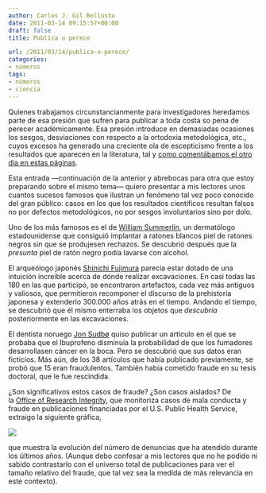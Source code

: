 ```yaml
---
author: Carlos J. Gil Bellosta
date: 2011-03-14 09:15:57+00:00
draft: false
title: Publica o perece

url: /2011/03/14/publica-o-perece/
categories:
- números
tags:
- números
- ciencia
---
```


Quienes trabajamos circunstancianmente para investigadores heredamos parte de esa presión que sufren para publicar a toda costa so pena de perecer académicamente. Esa presión introduce en demasiadas ocasiones los sesgos, desviaciones con respecto a la ortodoxia metodológica, etc., cuyos excesos ha generado una creciente ola de escepticismo frente a los resultados que aparecen en la literatura, tal y [como comentábamos el otro día en estas páginas](http://www.datanalytics.com/2011/03/03/casi-todos-los-resultados-cientificos-que-se-publican-son-falsos/).

Esta entrada —continuación de la anterior y abrebocas para otra que estoy preparando sobre el mismo tema— quiero presentar a mis lectores unos cuantos sucesos famosos que ilustran un fenómeno tal vez poco conocido del gran público: casos en los que los resultados científicos resultan falsos no por defectos metodológicos, no por sesgos involuntarios sino por dolo.

Uno de los más famosos es el de [William Summerlin](http://en.wikipedia.org/wiki/William_Summerlin), un dermatólogo estadounidense que consiguió implantar a ratones blancos piel de ratones negros sin que se produjesen rechazos. Se descubrió después que la _presunta_ piel de ratón negro podía lavarse con alcohol.

El arqueólogo japonés [Shinichi Fujimura](http://en.wikipedia.org/wiki/Shinichi_Fujimura) parecía estar dotado de una intuición increíble acerca de dónde realizar excavaciones. En casi todas las 180 en las que participó, se encontraron artefactos, cada vez más antiguos y valiosos, que permitieron recomponer el discurso de la prehistoria japonesa y extenderlo 300.000 años atrás en el tiempo. Andando el tiempo, se descubrió que él mismo enterraba los objetos que _descubría_ posteriormente en las excavaciones.

El dentista noruego [Jon Sudbø](http://en.wikipedia.org/wiki/Jon_Sudb%C3%B8) quiso publicar un artículo en el que se probaba que el Ibuprofeno disminuía la probabilidad de que los fumadores desarrollasen cáncer en la boca. Pero se descubrió que sus datos eran ficticios. Más aún, de los 38 artículos que había publicado previamente, se probó que 15 eran fraudulentos. También había cometido fraude en su tesis doctoral, que le fue rescindida.

¿Son significativos estos casos de fraude? ¿Son casos aislados? De la [Office of Research Integrity](http://ori.hhs.gov/), que monitoriza casos de mala conducta y fraude en publicaciones financiadas por el U.S. Public Health Service, extraigo la siguiente gráfica,


[![](/wp-uploads/2011/03/scientific_fraud.png)
](/wp-uploads/2011/03/scientific_fraud.png)


que muestra la evolución del número de denuncias que ha atendido durante los últimos años. (Aunque debo confesar a mis lectores que no he podido ni sabido contrastarlo con el universo total de publicaciones para ver el tamaño relativo del fraude, que tal vez sea la medida de más relevancia en este contexto).
